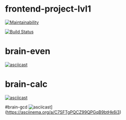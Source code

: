 # frontend-project-lvl1
[![Maintainability](https://api.codeclimate.com/v1/badges/a99a88d28ad37a79dbf6/maintainability)](https://codeclimate.com/github/codeclimate/codeclimate/maintainability)

[![Build Status](https://travis-ci.org/Timofey92/frontend-project-lvl1.svg?branch=master)](https://travis-ci.org/Timofey92/frontend-project-lvl1)

# brain-even
[![asciicast](https://asciinema.org/a/l9LBHs3OfLXgpvdoUPy43QLwF.svg)](https://asciinema.org/a/l9LBHs3OfLXgpvdoUPy43QLwF)

# brain-calc
[![asciicast](https://asciinema.org/a/CAJgzsoI3zkLrH1xU17lgN41c.svg)](https://asciinema.org/a/CAJgzsoI3zkLrH1xU17lgN41c)

#brain-gcd
![asciicast](https://asciinema.org/a/C7SFTgPQCZ99QPGqB9btHk6i3.svg)](https://asciinema.org/a/C7SFTgPQCZ99QPGqB9btHk6i3)